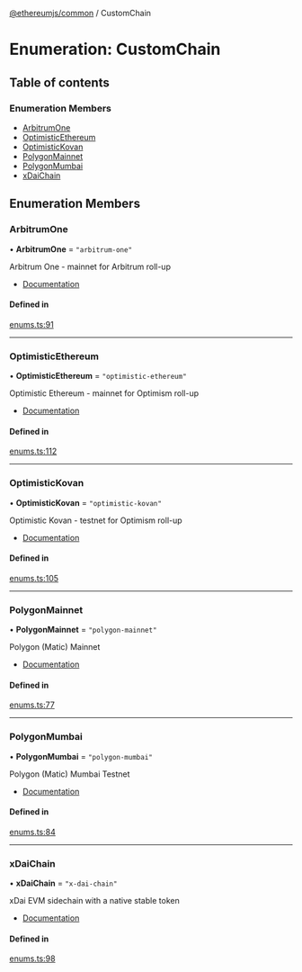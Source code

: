 [@ethereumjs/common](../README.md) / CustomChain

# Enumeration: CustomChain

## Table of contents

### Enumeration Members

- [ArbitrumOne](CustomChain.md#arbitrumone)
- [OptimisticEthereum](CustomChain.md#optimisticethereum)
- [OptimisticKovan](CustomChain.md#optimistickovan)
- [PolygonMainnet](CustomChain.md#polygonmainnet)
- [PolygonMumbai](CustomChain.md#polygonmumbai)
- [xDaiChain](CustomChain.md#xdaichain)

## Enumeration Members

### ArbitrumOne

• **ArbitrumOne** = ``"arbitrum-one"``

Arbitrum One - mainnet for Arbitrum roll-up

- [Documentation](https://developer.offchainlabs.com/public-chains)

#### Defined in

[enums.ts:91](https://github.com/ethereumjs/ethereumjs-monorepo/blob/master/packages/common/src/enums.ts#L91)

___

### OptimisticEthereum

• **OptimisticEthereum** = ``"optimistic-ethereum"``

Optimistic Ethereum - mainnet for Optimism roll-up

- [Documentation](https://community.optimism.io/docs/developers/tutorials.html)

#### Defined in

[enums.ts:112](https://github.com/ethereumjs/ethereumjs-monorepo/blob/master/packages/common/src/enums.ts#L112)

___

### OptimisticKovan

• **OptimisticKovan** = ``"optimistic-kovan"``

Optimistic Kovan - testnet for Optimism roll-up

- [Documentation](https://community.optimism.io/docs/developers/tutorials.html)

#### Defined in

[enums.ts:105](https://github.com/ethereumjs/ethereumjs-monorepo/blob/master/packages/common/src/enums.ts#L105)

___

### PolygonMainnet

• **PolygonMainnet** = ``"polygon-mainnet"``

Polygon (Matic) Mainnet

- [Documentation](https://docs.matic.network/docs/develop/network-details/network)

#### Defined in

[enums.ts:77](https://github.com/ethereumjs/ethereumjs-monorepo/blob/master/packages/common/src/enums.ts#L77)

___

### PolygonMumbai

• **PolygonMumbai** = ``"polygon-mumbai"``

Polygon (Matic) Mumbai Testnet

- [Documentation](https://docs.matic.network/docs/develop/network-details/network)

#### Defined in

[enums.ts:84](https://github.com/ethereumjs/ethereumjs-monorepo/blob/master/packages/common/src/enums.ts#L84)

___

### xDaiChain

• **xDaiChain** = ``"x-dai-chain"``

xDai EVM sidechain with a native stable token

- [Documentation](https://www.xdaichain.com/)

#### Defined in

[enums.ts:98](https://github.com/ethereumjs/ethereumjs-monorepo/blob/master/packages/common/src/enums.ts#L98)
